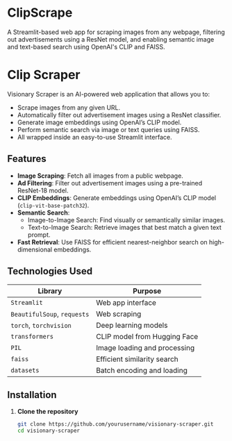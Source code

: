 # ClipScrape
A Streamlit-based web app for scraping images from any webpage, filtering out advertisements using a ResNet model, and enabling semantic image and text-based search using OpenAI's CLIP and FAISS.

# Clip Scraper

Visionary Scraper is an AI-powered web application that allows you to:
- Scrape images from any given URL.
- Automatically filter out advertisement images using a ResNet classifier.
- Generate image embeddings using OpenAI’s CLIP model.
- Perform semantic search via image or text queries using FAISS.
- All wrapped inside an easy-to-use Streamlit interface.


## Features

- **Image Scraping**: Fetch all images from a public webpage.
- **Ad Filtering**: Filter out advertisement images using a pre-trained ResNet-18 model.
- **CLIP Embeddings**: Generate embeddings using OpenAI’s CLIP model (`clip-vit-base-patch32`).
- **Semantic Search**:
  - Image-to-Image Search: Find visually or semantically similar images.
  - Text-to-Image Search: Retrieve images that best match a given text prompt.
- **Fast Retrieval**: Use FAISS for efficient nearest-neighbor search on high-dimensional embeddings.



## Technologies Used

| Library        | Purpose                        |
|----------------|--------------------------------|
| `Streamlit`    | Web app interface              |
| `BeautifulSoup`, `requests` | Web scraping       |
| `torch`, `torchvision` | Deep learning models     |
| `transformers` | CLIP model from Hugging Face   |
| `PIL`          | Image loading and processing   |
| `faiss`        | Efficient similarity search    |
| `datasets`     | Batch encoding and loading     |


## Installation

1. **Clone the repository**
   ```bash
   git clone https://github.com/yourusername/visionary-scraper.git
   cd visionary-scraper
